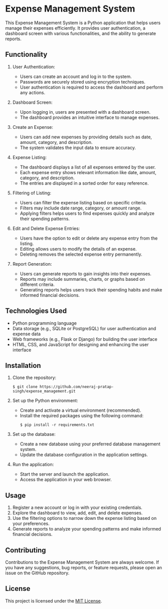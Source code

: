 # Expense Management System

This Expense Management System is a Python application that helps users manage their expenses efficiently. It provides user authentication, a dashboard screen with various functionalities, and the ability to generate reports. 

## Functionality

1. User Authentication:
   - Users can create an account and log in to the system.
   - Passwords are securely stored using encryption techniques.
   - User authentication is required to access the dashboard and perform any actions.

2. Dashboard Screen:
   - Upon logging in, users are presented with a dashboard screen.
   - The dashboard provides an intuitive interface to manage expenses.
  
3. Create an Expense:
   - Users can add new expenses by providing details such as date, amount, category, and description.
   - The system validates the input data to ensure accuracy.

4. Expense Listing:
   - The dashboard displays a list of all expenses entered by the user.
   - Each expense entry shows relevant information like date, amount, category, and description.
   - The entries are displayed in a sorted order for easy reference.

5. Filtering of Listing:
   - Users can filter the expense listing based on specific criteria.
   - Filters may include date range, category, or amount range.
   - Applying filters helps users to find expenses quickly and analyze their spending patterns.

6. Edit and Delete Expense Entries:
   - Users have the option to edit or delete any expense entry from the listing.
   - Editing allows users to modify the details of an expense.
   - Deleting removes the selected expense entry permanently.

7. Report Generation:
   - Users can generate reports to gain insights into their expenses.
   - Reports may include summaries, charts, or graphs based on different criteria.
   - Generating reports helps users track their spending habits and make informed financial decisions.

## Technologies Used

- Python programming language
- Data storage (e.g., SQLite or PostgreSQL) for user authentication and expense data
- Web frameworks (e.g., Flask or Django) for building the user interface
- HTML, CSS, and JavaScript for designing and enhancing the user interface

## Installation

1. Clone the repository:
   ```
   $ git clone https://github.com/neeraj-pratap-singh/expense_management.git
   ```

2. Set up the Python environment:
   - Create and activate a virtual environment (recommended).
   - Install the required packages using the following command:
     ```
     $ pip install -r requirements.txt
     ```

3. Set up the database:
   - Create a new database using your preferred database management system.
   - Update the database configuration in the application settings.
   
4. Run the application:
   - Start the server and launch the application.
   - Access the application in your web browser.
   
## Usage

1. Register a new account or log in with your existing credentials.
2. Explore the dashboard to view, add, edit, and delete expenses.
3. Use the filtering options to narrow down the expense listing based on your preferences.
4. Generate reports to analyze your spending patterns and make informed financial decisions.

## Contributing

Contributions to the Expense Management System are always welcome. If you have any suggestions, bug reports, or feature requests, please open an issue on the GitHub repository.

## License

This project is licensed under the [MIT License](LICENSE).